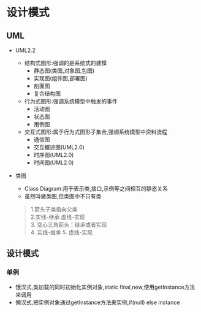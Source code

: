 # 设计模式

## UML

- UML2.2
    - 结构式图形:强调的是系统式的建模
        - 静态图(类图,对象图,包图)
        - 实现图(组件图,部署图)
        - 剖面图
        - 复合结构图
    - 行为式图形:强调系统模型中触发的事件
        - 活动图
        - 状态图
        - 用例图
    - 交互式图形:属于行为式图形子集合,强调系统模型中资料流程
        - 通信图
        - 交互概述图(UML2.0)
        - 时序图(UML2.0)
        - 时间图(UML2.0)

- 类图
    - Class Diagram:用于表示类,接口,示例等之间相互的静态关系
    - 虽然叫做类图,但类图中不只有类
    >   1.箭头子类指向父类  
        2.实线-继承 虚线-实现  
        3. 空心三角箭头：继承或者实现  
        4. 实线-继承
        5. 虚线-实现
## 设计模式
### 单例
- 饿汉式,类加载的同时初始化实例对象,static final,new,使用getInstance方法来调用
- 懒汉式,把实例对象通过getInstance方法来实例,if(null) else instance
